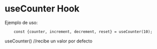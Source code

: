 # useCounter Hook

Ejemplo de uso:
```
    const {counter, increment, decrement, reset} = useCounter(10);
```

useCounter() //recibe un valor por defecto